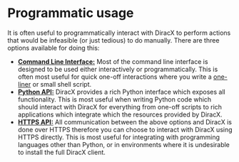 # Programmatic usage

It is often useful to programmatically interact with DiracX to perform actions that would be infeasible (or just tedious) to do manually.
There are three options available for doing this:

- [**Command Line Interface:**](./command-line-interface.md) Most of the command line interface is designed to be used either interactively or programmatically. This is often most useful for quick one-off interactions where you write a [one-liner](https://en.wikipedia.org/wiki/One-liner_program) or small shell script.
- [**Python API:**](./python-interface.md) DiracX provides a rich Python interface which exposes all functionality. This is most useful when writing Python code which should interact with DiracX for everything from one-off scripts to rich applications which integrate which the resources provided by DiracX.
- [**HTTPS API:**](./https-interface.md) All communication between the above options and DiracX is done over HTTPS therefore you can choose to interact with DiracX using HTTPS directly. This is most useful for integrating with programming languages other than Python, or in environments where it is undesirable to install the full DiracX client.

